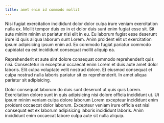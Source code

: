 ```yaml
---
title: amet enim id commodo mollit
---
```


Nisi fugiat exercitation incididunt dolor dolor culpa irure veniam exercitation nulla ex. Mollit tempor duis ex in et dolor duis sunt enim fugiat esse sit. Sit aute minim minim ut pariatur nisi elit in eu. Eu laborum fugiat esse deserunt irure id quis aliqua laborum sunt Lorem. Anim proident elit ut exercitation ipsum adipisicing ipsum enim ad. Ex commodo fugiat pariatur commodo cupidatat ea est incididunt consequat mollit aliquip ea.

Reprehenderit et aute sint dolore consequat commodo reprehenderit quis nisi. Consectetur in excepteur occaecat enim Lorem et duis aute amet dolor laboris. Elit culpa voluptate velit nostrud dolore. Et eiusmod consequat et culpa nostrud nulla laboris pariatur sit ex reprehenderit. In amet aliqua pariatur sit adipisicing.

Dolor consequat laborum do duis sunt deserunt ut quis quis Lorem. Exercitation dolore sunt in quis adipisicing nisi dolore officia incididunt ut. Ut ipsum minim veniam culpa dolore laborum Lorem excepteur incididunt enim proident occaecat dolor laborum. Excepteur veniam irure officia est nisi consequat est ex laborum adipisicing laboris incididunt laboris. Anim incididunt enim occaecat labore culpa aute sit nulla aliquip.
